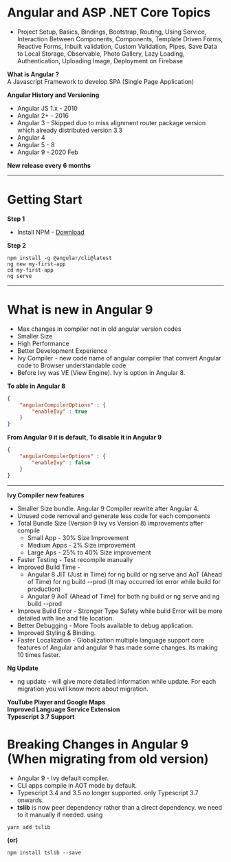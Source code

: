 # Angular and ASP .NET Core Topics
* Project Setup, Basics, Bindings, Bootstrap, Routing, Using Service, Interaction Between Components, Components, Template Driven Forms, Reactive Forms, Inbuilt validation, Custom Validation, Pipes, Save Data to Local Storage, Observable, Photo Gallery, Lazy Loading, Authentication, Uploading Image, Deployment on Firebase

**What is Angular ?** <br />
A Javascript Framework to develop SPA (Single Page Application)

**Angular History and Versioning**
- Angular JS 1.x - 2010
- Angular 2+ - 2016
- Angular 3 - Skipped duo to miss alignment router package version which already distributed version 3.3
- Angular 4 
- Angular 5 - 8
- Angular 9 - 2020 Feb

**New release every 6 months**

* * *

# Getting Start
**Step 1**
- Install NPM - [Download](https://nodejs.org/en/)

**Step 2**
```command
npm install -g @angular/cli@latest
ng new my-first-app
cd my-first-app
ng serve
```

* * *
# What is new in Angular 9
- Max changes in compiler not in old angular version codes
- Smaller Size
- High Performance
- Better Development Experience
- Ivy Compiler - new code name of angular compiler that convert Angular code to Browser understandable code
- Before Ivy was VE (View Engine). Ivy is option in Angular 8. 

**To able in Angular 8**
```json
{
    "angularCompilerOptions" : {
        "enableIvy" : true
    }
}
```

**From Angular 9 it is default, To disable it in Angular 9**
```json
{
    "angularCompilerOptions" : {
        "enableIvy" : false
    }
}
```
* * *

**Ivy Compiler new features**
* Smaller Size bundle. Angular 9 Compiler rewrite after Angular 4.
* Unused code removal and generate less code for each components
* Total Bundle Size (Version 9 Ivy vs Version 8) improvements after compile
    * Small App - 30% Size Improvement
    * Medium Apps - 2% Size improvement
    * Large Aps - 25% to 40% Size improvement 
* Faster Testing - Test recompile manually
* Improved Build Time - 
    * Angular 8 JIT (Just in Time) for ng build or ng serve and AoT (Ahead of Time) for ng build --prod (It may occurred lot error while build for production)
    * Angular 9 AoT (Ahead of Time) for both ng build or ng serve and ng build --prod 
* Improve Build Error - Stronger Type Safety while build Error will be more detailed with line and file location.
* Better Debugging - More Tools available to debug application. 
* Improved Styling & Binding.
* Faster Localization - Globalization multiple language support core features of Angular and angular 9 has made some changes. its making 10 times faster.

**Ng Update**
* ng update - will give more detailed information while update. For each migration you will know more about migration.

**YouTube Player and Google Maps** <br />
**Improved Language Service Extension** <br />
**Typescript 3.7 Support** <br />


# Breaking Changes in Angular 9 (When migrating from old version)
- Angular 9 - Ivy default compiler.
- CLI apps compile in AOT mode by default.
- Typescript 3.4 and 3.5 no longer supported. only Typescript 3.7 onwards.
- **tslib** is now peer dependency rather than a direct dependency. we need to it manually if needed. using
```command
yarn add tslib
```
**(or)**
```command
npm install tslib --save
```
